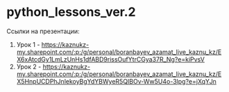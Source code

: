 # python_lessons_ver.2

Ссылки на презентации:
  1) Урок 1 - https://kaznukz-my.sharepoint.com/:p:/g/personal/boranbayev_azamat_live_kaznu_kz/EX6xAtcdGy1LmLzUnHs1dfABD9rissOufYtrCGya37R_Ng?e=kiPvsV
  2) Урок 2 - https://kaznukz-my.sharepoint.com/:p:/g/personal/boranbayev_azamat_live_kaznu_kz/EX5HnpUCDPhJnlekoyBgYdYBWyeR5QIBOv-Ww5U4o-3lpg?e=jXqYJn
